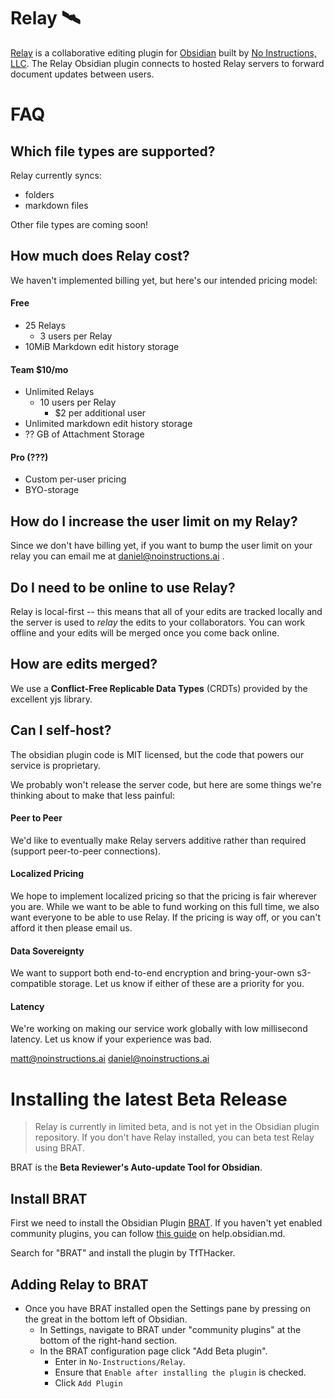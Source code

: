 # Relay 🛰️

[Relay](https://system3.studio/relay) is a collaborative editing plugin for [Obsidian](https://obsidian.md) built by [No Instructions, LLC](https://noinstructions.ai).
The Relay Obsidian plugin connects to hosted Relay servers to forward document updates between users.

# FAQ

## Which file types are supported?
Relay currently syncs:
- folders
- markdown files

Other file types are coming soon!

## How much does Relay cost?
We haven't implemented billing yet, but here's our intended pricing model:

#### Free
- 25 Relays
	- 3 users per Relay
- 10MiB Markdown edit history storage

#### Team $10/mo
- Unlimited Relays
	- 10 users per Relay
		- $2 per additional user
- Unlimited markdown edit history storage
- ?? GB of Attachment Storage

#### Pro (???)
* Custom per-user pricing
* BYO-storage

## How do I increase the user limit on my Relay?
Since we don't have billing yet, if you want to bump the user limit on your relay you can email me at daniel@noinstructions.ai .

## Do I need to be online to use Relay?
Relay is local-first -- this means that all of your edits are tracked locally and the server is used to *relay* the edits to your collaborators. You can work offline and your edits will be merged once you come back online.

## How are edits merged?
We use a **Conflict-Free Replicable Data Types** (CRDTs) provided by the excellent yjs library.

## Can I self-host?
The obsidian plugin code is MIT licensed, but the code that powers our service is proprietary.

We probably won't release the server code, but here are some things we're thinking about to make that less painful:
#### Peer to Peer
We'd like to eventually make Relay servers additive rather than required (support peer-to-peer connections).

#### Localized Pricing
We hope to implement localized pricing so that the pricing is fair wherever you are.
While we want to be able to fund working on this full time, we also want everyone to be able to use Relay.
If the pricing is way off, or you can't afford it then please email us.

#### Data Sovereignty
We want to support both end-to-end encryption and bring-your-own s3-compatible storage. Let us know if either of these are a priority for you.

#### Latency
We're working on making our service work globally with low millisecond latency. Let us know if your experience was bad.


matt@noinstructions.ai
daniel@noinstructions.ai


# Installing the latest Beta Release
> Relay is currently in limited beta, and is not yet in the Obsidian plugin repository.
> If you don't have Relay installed, you can beta test Relay using BRAT.

BRAT is the **Beta Reviewer's Auto-update Tool for Obsidian**.

## Install BRAT
First we need to install the Obsidian Plugin [BRAT](https://github.com/TfTHacker/obsidian42-brat).
If you haven't yet enabled community plugins, you can follow [this guide](https://help.obsidian.md/Extending+Obsidian/Community+plugins) on help.obsidian.md.

Search for "BRAT" and install the plugin by TfTHacker.

## Adding Relay to BRAT
- Once you have BRAT installed open the Settings pane by pressing on the great in the bottom left of Obsidian.
  - In Settings, navigate to BRAT under "community plugins" at the bottom of the right-hand section.
  - In the BRAT configuration page click "Add Beta plugin".
    - Enter in `No-Instructions/Relay`.
    - Ensure that `Enable after installing the plugin` is checked.
    - Click `Add Plugin`
